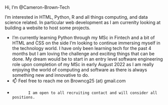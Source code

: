 Hi, I’m @Cameron-Brown-Tech

 I’m interested in HTML, Python, R and all things computing, and data science related. In particular web development as I am currenlty looking at building a website to host some projects.
- I’m currently learning Python through my MSc in Fintech and a bit of HTML and CSS on the side
 I’m looking to continue immersing myself in the technology world. I have only been learning tech for the past 4 months but I am loving the challenge and exciting things that can be done. My dream would be to start in an entry level software engineering role upon completion of my MSc in early August 2022 as I am really enjoying the world of computing and software as there is always something new and innovative to do.
- 📫 Feel free to reach me on Browncg25 (at) gmail.com
-            I am open to all recruiting contact and will consider all positions.
